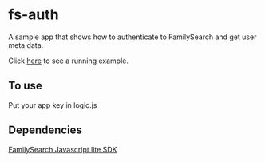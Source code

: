 # fs-auth
A sample app that shows how to authenticate to FamilySearch and get user meta data.

Click [here](https://misbach.github.io/fs-auth/) to see a running example.

## To use
Put your app key in logic.js

## Dependencies
[FamilySearch Javascript lite SDK](https://github.com/FamilySearch/fs-js-lite)